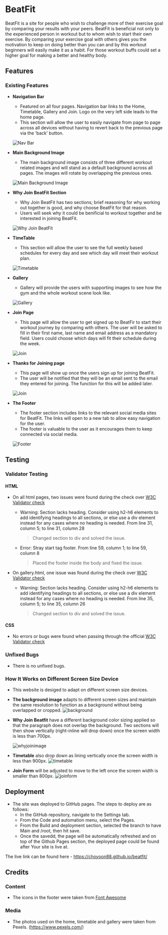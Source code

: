 # BeatFit

BeatFit is a site for people who wish to challenge more of their exercise goal by comparing your results with your peers. BeatFit is beneficial not only to the experienced person in workout but to whom wish to start their own exercise. By comparing your exercise goal with others gives you the motivation to keep on doing better than you can and by this workout beginners will easily make it as a habit. For those workout buffs could set a higher goal for making a better and healthy body.


## Features

### Existing Features

- __Navigation Bar__

  - Featured on all four pages. Navigation bar links to the Home, Timetable, Gallery and Join. Logo on the very left side leads to the home page. 
  - This section will allow the user to easily navigate from page to page across all devices without having to revert back to the previous page via the ‘back’ button. 

  ![Nav Bar](../beatfit/assets/images/readme-image/navbar.png)

- __Main Background Image__

  - The main background image consists of three different workout related images and will stand as a default background across all pages. The images will rotate by overlapping the previous ones. 

  ![Main Background Image](../beatfit/assets/images/readme-image/homepage.png)

- __Why Join BeatFit Section__

  - Why Join BeatFit has two sections; brief reasoning for why working out together is good, and why choose BeatFit for that reason. 
  - Users will seek why it could be benificial to workout together and be interested in joining BeatFit. 

  ![Why Join BeatFit](../beatfit/assets/images/readme-image/homepage-about.png)

- __TimeTable__

  - This section will allow the user to see the full weekly based schedules for every day and see which day will meet their workout plan. 
  
  ![Timetable](../beatfit/assets/images/readme-image/timetable.png)

- __Gallery__

  - Gallery will provide the users with supporting images to see how the gym and the whole workout scene look like. 

  ![Gallery](../beatfit/assets/images/readme-image/gallery.png)

- __Join Page__

  - This page will allow the user to get signed up to BeatFir to start their workout journey by comparing with others. The user will be asked to fill in their first name, last name and email address as a mandatory field. Users could choose which days will fit their schedule during the week.

  ![Join](../beatfit/assets/images/readme-image/join.png)

- __Thanks for Joining page__

  - This page will show up once the users sign up for joining BeatFit. 
  - The user will be notified that they will be an email sent to the email they entered for joining. The function for this will be added later. 

  ![Join](../beatfit/assets/images/readme-image/afterjoin.png)

- __The Footer__ 

  - The footer section includes links to the relevant social media sites for BeatFit. The links will open to a new tab to allow easy navigation for the user. 
  - The footer is valuable to the user as it encourages them to keep connected via social media.

  ![Footer](../beatfit/assets/images/readme-image/footer.png)

## Testing 

### Validator Testing 

#### __HTML__
  - On all html pages, two issues were found during the check over [W3C Validator check](https://validator.w3.org/#validate_by_input)

    - Warning: Section lacks heading. Consider using h2-h6 elements to add identifying headings to all sections, or else use a div element instead for any cases where no heading is needed. From line 31, column 5; to line 31, column 28
      > Changed section to div and solved the issue.

    - Error: Stray start tag footer. From line 59, column 1; to line 59, column 8
      > Placed the footer inside the body and fixed the issue.

  - On gallery.html, one issue was found during the check over [W3C Validator check](https://validator.w3.org/#validate_by_input)

    - Warning: Section lacks heading. Consider using h2-h6 elements to add identifying headings to all sections, or else use a div element instead for any cases where no heading is needed. From line 35, column 5; to line 35, column 26
      > Changed section to div and solved the issue.

#### __CSS__
  - No errors or bugs were found when passing through the official [W3C Validator check](https://validator.w3.org/#validate_by_input)

### Unfixed Bugs
  - There is no unfixed bugs. 

### How It Works on Different Screen Size Device
  - This website is desiged to adapt on different screen size devices. 
  - **The background image** adapts to different screen sizes and maintain the same resolution to function as a background without being overlapped or cropped. 
    ![background](../beatfit/assets/images/readme-image/homepage-smaller.png)

  - **Why Join Beatfit** have a different background color sizing applied so that the paragraph does not overlap the background. Two sections will then show vertically (right-inline will drop down) once the screen width is less than 700px.

    ![whyjoinimage](../beatfit/assets/images/readme-image/whybeatfit.png)

  - **Timetable** also drop down as lining vertically once the screen width is less than 900px.
    ![timetable](../beatfit/assets/images/readme-image/timtable01.png)

  - **Join Form** will be adjusted to move to the left once the screen width is smaller than 800px. 
    ![joinform](../beatfit/assets/images/readme-image/joinsmaller.png) 

## Deployment

- The site was deployed to GitHub pages. The steps to deploy are as follows: 
  - In the GitHub repository, navigate to the Settings tab.
  - From the Code and automation menu, select the Pages.
  - From the Build and deployment section, selected the branch to have Main and /root, then hit save. 
  - Once the savedd, the page will be automatically refreshed and on top of the Github Pages section, the deployed page could be found after Your site is live at. 

The live link can be found here - https://choyoon88.github.io/beatfit/


## Credits 

### Content 

- The icons in the footer were taken from [Font Awesome](https://fontawesome.com/)

### Media

- The photos used on the home, timetable and gallery were taken from Pexels. (https://www.pexels.com/)
